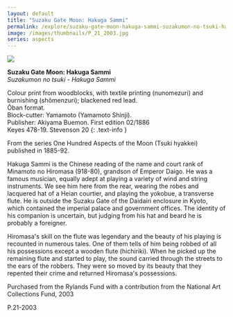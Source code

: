 ```yaml
---
layout: default
title: "Suzaku Gate Moon: Hakuga Sammi"
permalink: /explore/suzaku-gate-moon-hakuga-sammi-suzakumon-no-tsuki-hakuga-sammi
image: /images/thumbnails/P_21_2003.jpg
series: aspects
---
```

![]({{site.baseurl}}/images/P_21_2003.jpg)

**Suzaku Gate Moon: Hakuga Sammi**  
_Suzakumon no tsuki - Hakuga Sammi_

Colour print from woodblocks, with textile printing (nunomezuri) and burnishing (shômenzuri); blackened red lead.  
Ôban format.  
Block-cutter: Yamamoto (Yamamoto Shinji).  
Publisher: Akiyama Buemon. First edition 02/1886  
Keyes 478-19. Stevenson 20
{: .text-info }

From the series One Hundred Aspects of the Moon (Tsuki hyakkei) published in 1885-92.

Hakuga Sammi is the Chinese
reading of the name and court rank of Minamoto no Hiromasa (918-80),
grandson of Emperor Daigo. He was a famous musician, equally adept
at playing a variety of wind and string instruments. We see him
here from the rear, wearing the robes and lacquered hat of a Heian
courtier, and playing the yokobue, a transverse flute.
He is outside the Suzaku Gate of the Daidairi enclosure in Kyoto,
which contained the imperial palace and government offices. The
identity of his companion is uncertain, but judging from his hat
and beard he is probably a foreigner.

Hiromasa's skill on the
flute was legendary and the beauty of his playing is recounted in
numerous tales. One of them tells of him being robbed of all his
possessions except a wooden flute (hichiriki). When he
picked up the remaining flute and started to play, the sound carried
through the streets to the ears of the robbers. They were so moved
by its beauty that they repented their crime and returned Hiromasa's
possessions.

Purchased from the Rylands Fund with a contribution from the National Art
Collections Fund, 2003

P.21-2003
